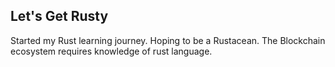 ## Let's Get Rusty

Started my Rust learning journey. Hoping to be a Rustacean. The Blockchain ecosystem requires knowledge of rust language. 
